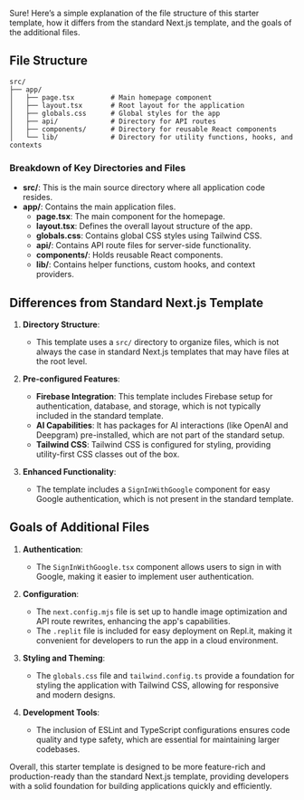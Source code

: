 Sure! Here’s a simple explanation of the file structure of this starter template, how it differs from the standard Next.js template, and the goals of the additional files.

## File Structure

```
src/
├── app/
│   ├── page.tsx         # Main homepage component
│   ├── layout.tsx       # Root layout for the application
│   ├── globals.css      # Global styles for the app
│   ├── api/             # Directory for API routes
│   ├── components/      # Directory for reusable React components
│   └── lib/             # Directory for utility functions, hooks, and contexts
```

### Breakdown of Key Directories and Files

- **src/**: This is the main source directory where all application code resides.
- **app/**: Contains the main application files.
  - **page.tsx**: The main component for the homepage.
  - **layout.tsx**: Defines the overall layout structure of the app.
  - **globals.css**: Contains global CSS styles using Tailwind CSS.
  - **api/**: Contains API route files for server-side functionality.
  - **components/**: Holds reusable React components.
  - **lib/**: Contains helper functions, custom hooks, and context providers.

## Differences from Standard Next.js Template

1. **Directory Structure**: 
   - This template uses a `src/` directory to organize files, which is not always the case in standard Next.js templates that may have files at the root level.

2. **Pre-configured Features**:
   - **Firebase Integration**: This template includes Firebase setup for authentication, database, and storage, which is not typically included in the standard template.
   - **AI Capabilities**: It has packages for AI interactions (like OpenAI and Deepgram) pre-installed, which are not part of the standard setup.
   - **Tailwind CSS**: Tailwind CSS is configured for styling, providing utility-first CSS classes out of the box.

3. **Enhanced Functionality**:
   - The template includes a `SignInWithGoogle` component for easy Google authentication, which is not present in the standard template.

## Goals of Additional Files

1. **Authentication**:
   - The `SignInWithGoogle.tsx` component allows users to sign in with Google, making it easier to implement user authentication.

2. **Configuration**:
   - The `next.config.mjs` file is set up to handle image optimization and API route rewrites, enhancing the app's capabilities.
   - The `.replit` file is included for easy deployment on Repl.it, making it convenient for developers to run the app in a cloud environment.

3. **Styling and Theming**:
   - The `globals.css` file and `tailwind.config.ts` provide a foundation for styling the application with Tailwind CSS, allowing for responsive and modern designs.

4. **Development Tools**:
   - The inclusion of ESLint and TypeScript configurations ensures code quality and type safety, which are essential for maintaining larger codebases.

Overall, this starter template is designed to be more feature-rich and production-ready than the standard Next.js template, providing developers with a solid foundation for building applications quickly and efficiently.
